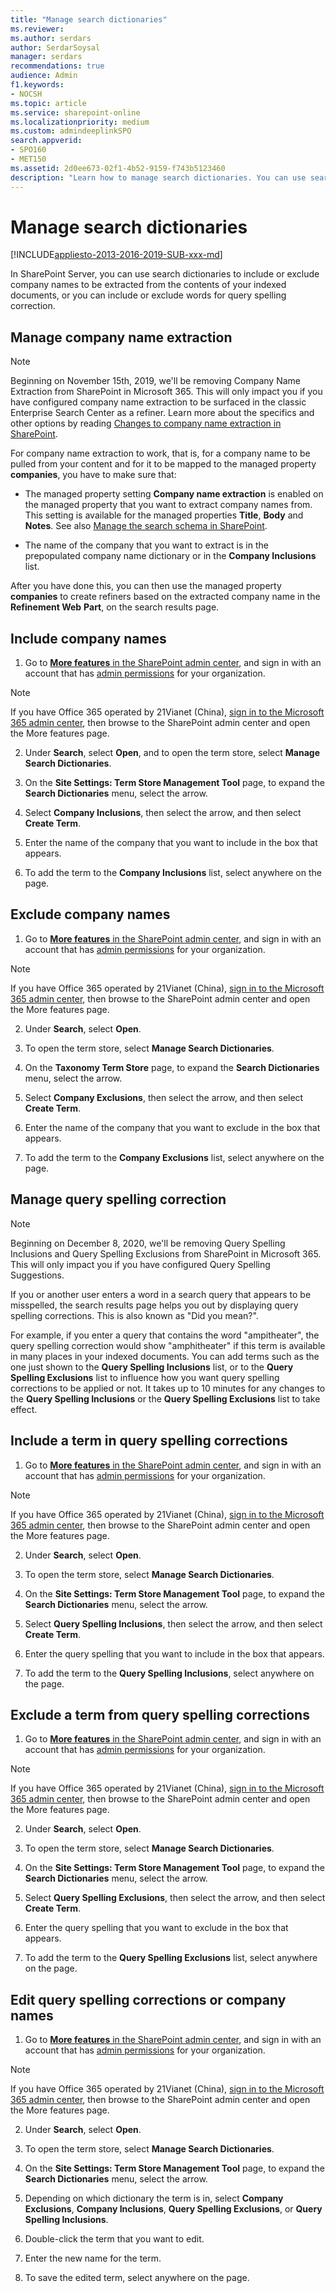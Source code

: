 ```yaml
---
title: "Manage search dictionaries"
ms.reviewer: 
ms.author: serdars
author: SerdarSoysal
manager: serdars
recommendations: true
audience: Admin
f1.keywords:
- NOCSH
ms.topic: article
ms.service: sharepoint-online
ms.localizationpriority: medium
ms.custom: admindeeplinkSPO
search.appverid:
- SPO160
- MET150
ms.assetid: 2d0ee673-02f1-4b52-9159-f743b5123460
description: "Learn how to manage search dictionaries. You can use search dictionaries to include or exclude company names to be extracted from the contents of your indexed documents, or you can include or exclude words for query spelling correction."
---
```


# Manage search dictionaries

[!INCLUDE[appliesto-2013-2016-2019-SUB-xxx-md](../SharePointServer/includes/appliesto-2013-2016-2019-SUB-xxx-md.md)]

In SharePoint Server, you can use search dictionaries to include or exclude company names to be extracted from the contents of your indexed documents, or you can include or exclude words for query spelling correction.
  
## Manage company name extraction
<a name="__toc342653321"> </a>

> [!NOTE]
> Beginning on November 15th, 2019, we'll be removing Company Name Extraction from SharePoint in Microsoft 365. This will only impact you if you have configured company name extraction to be surfaced in the classic Enterprise Search Center as a refiner. Learn more about the specifics and other options by reading [Changes to company name extraction in SharePoint](changes-to-company-name-extraction-in-sharepoint-online.md).

For company name extraction to work, that is, for a company name to be pulled from your content and for it to be mapped to the managed property **companies**, you have to make sure that:
  
- The managed property setting **Company name extraction** is enabled on the managed property that you want to extract company names from. This setting is available for the managed properties **Title**, **Body** and **Notes**. See also [Manage the search schema in SharePoint](manage-search-schema.md).
    
- The name of the company that you want to extract is in the prepopulated company name dictionary or in the **Company Inclusions** list. 
    
After you have done this, you can then use the managed property **companies** to create refiners based on the extracted company name in the **Refinement Web** **Part**, on the search results page. 
  
## Include company names
<a name="__toc342653322"> </a>

1. Go to <a href="https://go.microsoft.com/fwlink/?linkid=2185077" target="_blank">**More features** in the SharePoint admin center</a>, and sign in with an account that has [admin permissions](./sharepoint-admin-role.md) for your organization.

>[!NOTE]
>If you have Office 365 operated by 21Vianet (China), [sign in to the Microsoft 365 admin center](https://go.microsoft.com/fwlink/p/?linkid=850627), then browse to the SharePoint admin center and open the More features page.
 
2. Under **Search**, select **Open**, and to open the term store, select **Manage Search Dictionaries**. 
    
3. On the **Site Settings: Term Store Management Tool** page, to expand the **Search Dictionaries** menu, select the arrow. 
    
4. Select **Company Inclusions**, then select the arrow, and then select **Create Term**.
    
5. Enter the name of the company that you want to include in the box that appears.
    
6. To add the term to the **Company Inclusions** list, select anywhere on the page. 
    
## Exclude company names
<a name="__toc342653323"> </a>

1. Go to <a href="https://go.microsoft.com/fwlink/?linkid=2185077" target="_blank">**More features** in the SharePoint admin center</a>, and sign in with an account that has [admin permissions](./sharepoint-admin-role.md) for your organization.

>[!NOTE]
>If you have Office 365 operated by 21Vianet (China), [sign in to the Microsoft 365 admin center](https://go.microsoft.com/fwlink/p/?linkid=850627), then browse to the SharePoint admin center and open the More features page.
 
2. Under **Search**, select **Open**. 
 
3. To open the term store, select **Manage Search Dictionaries**.
   
4. On the **Taxonomy Term Store** page, to expand the **Search Dictionaries** menu, select the arrow. 
    
5. Select **Company Exclusions**, then select the arrow, and then select **Create Term**.
    
6. Enter the name of the company that you want to exclude in the box that appears.
    
7. To add the term to the **Company Exclusions** list, select anywhere on the page. 
    
## Manage query spelling correction
<a name="__toc342653324"> </a>

> [!NOTE]
> Beginning on December 8, 2020, we'll be removing Query Spelling Inclusions and Query Spelling Exclusions from SharePoint in Microsoft 365. This will only impact you if you have configured Query Spelling Suggestions.

If you or another user enters a word in a search query that appears to be misspelled, the search results page helps you out by displaying query spelling corrections. This is also known as "Did you mean?".
  
For example, if you enter a query that contains the word "ampitheater", the query spelling correction would show "amphitheater" if this term is available in many places in your indexed documents. You can add terms such as the one just shown to the **Query Spelling Inclusions** list, or to the **Query Spelling Exclusions** list to influence how you want query spelling corrections to be applied or not. It takes up to 10 minutes for any changes to the **Query Spelling Inclusions** or the **Query Spelling Exclusions** list to take effect. 
  
## Include a term in query spelling corrections
<a name="__toc342653325"> </a>

1. Go to <a href="https://go.microsoft.com/fwlink/?linkid=2185077" target="_blank">**More features** in the SharePoint admin center</a>, and sign in with an account that has [admin permissions](./sharepoint-admin-role.md) for your organization.

>[!NOTE]
>If you have Office 365 operated by 21Vianet (China), [sign in to the Microsoft 365 admin center](https://go.microsoft.com/fwlink/p/?linkid=850627), then browse to the SharePoint admin center and open the More features page.
 
2. Under **Search**, select **Open**. 
 
3. To open the term store, select **Manage Search Dictionaries**.

4. On the **Site Settings: Term Store Management Tool** page, to expand the **Search Dictionaries** menu, select the arrow. 
    
5. Select **Query Spelling Inclusions**, then select the arrow, and then select **Create Term**.
    
6. Enter the query spelling that you want to include in the box that appears.
    
7. To add the term to the **Query Spelling Inclusions**, select anywhere on the page.
    
## Exclude a term from query spelling corrections
<a name="__toc342653326"> </a>

1. Go to <a href="https://go.microsoft.com/fwlink/?linkid=2185077" target="_blank">**More features** in the SharePoint admin center</a>, and sign in with an account that has [admin permissions](./sharepoint-admin-role.md) for your organization.

>[!NOTE]
>If you have Office 365 operated by 21Vianet (China), [sign in to the Microsoft 365 admin center](https://go.microsoft.com/fwlink/p/?linkid=850627), then browse to the SharePoint admin center and open the More features page.
 
2. Under **Search**, select **Open**. 
 
3. To open the term store, select **Manage Search Dictionaries**.
  
4. On the **Site Settings: Term Store Management Tool** page, to expand the **Search Dictionaries** menu, select the arrow.
    
5. Select **Query Spelling Exclusions**, then select the arrow, and then select **Create Term**.
    
6. Enter the query spelling that you want to exclude in the box that appears.
    
7. To add the term to the **Query Spelling Exclusions** list, select anywhere on the page. 
    
## Edit query spelling corrections or company names
<a name="__toc342653327"> </a>

1. Go to <a href="https://go.microsoft.com/fwlink/?linkid=2185077" target="_blank">**More features** in the SharePoint admin center</a>, and sign in with an account that has [admin permissions](./sharepoint-admin-role.md) for your organization.

>[!NOTE]
>If you have Office 365 operated by 21Vianet (China), [sign in to the Microsoft 365 admin center](https://go.microsoft.com/fwlink/p/?linkid=850627), then browse to the SharePoint admin center and open the More features page.
 
2. Under **Search**, select **Open**.
 
3. To open the term store, select **Manage Search Dictionaries**.
   
4. On the **Site Settings: Term Store Management Tool** page, to expand the **Search Dictionaries** menu, select the arrow.
    
5. Depending on which dictionary the term is in, select **Company Exclusions**, **Company Inclusions**, **Query Spelling Exclusions**, or **Query Spelling Inclusions**.
    
6. Double-click the term that you want to edit.
    
7. Enter the new name for the term.
    
8. To save the edited term, select anywhere on the page.

